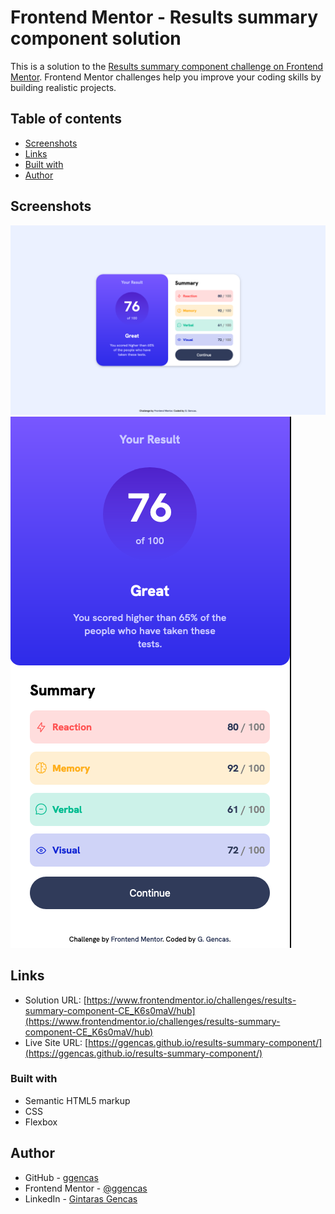 # Frontend Mentor - Results summary component solution

This is a solution to the [Results summary component challenge on Frontend Mentor](https://www.frontendmentor.io/challenges/results-summary-component-CE_K6s0maV). Frontend Mentor challenges help you improve your coding skills by building realistic projects.

## Table of contents

- [Screenshots](#screenshots)
- [Links](#links)
- [Built with](#built-with)
- [Author](#author)

## Screenshots

![](./images/desktop-screenshot.png)
![](./images/mobile-screenshot.png)

## Links

- Solution URL: [https://www.frontendmentor.io/challenges/results-summary-component-CE_K6s0maV/hub](https://www.frontendmentor.io/challenges/results-summary-component-CE_K6s0maV/hub)
- Live Site URL: [https://ggencas.github.io/results-summary-component/](https://ggencas.github.io/results-summary-component/)

### Built with

- Semantic HTML5 markup
- CSS
- Flexbox

## Author

- GitHub - [ggencas](https://github.com/ggencas)
- Frontend Mentor - [@ggencas](https://www.frontendmentor.io/profile/ggencas)
- LinkedIn - [Gintaras Gencas](https://www.linkedin.com/in/gintaras-gencas/)

